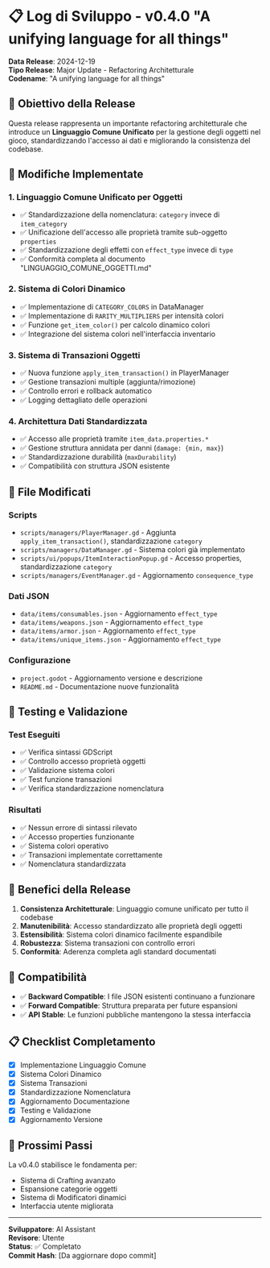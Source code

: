 # 📋 Log di Sviluppo - v0.4.0 "A unifying language for all things"

**Data Release**: 2024-12-19  
**Tipo Release**: Major Update - Refactoring Architetturale  
**Codename**: "A unifying language for all things"  

## 🎯 Obiettivo della Release

Questa release rappresenta un importante refactoring architetturale che introduce un **Linguaggio Comune Unificato** per la gestione degli oggetti nel gioco, standardizzando l'accesso ai dati e migliorando la consistenza del codebase.

## 🔧 Modifiche Implementate

### 1. **Linguaggio Comune Unificato per Oggetti**
- ✅ Standardizzazione della nomenclatura: `category` invece di `item_category`
- ✅ Unificazione dell'accesso alle proprietà tramite sub-oggetto `properties`
- ✅ Standardizzazione degli effetti con `effect_type` invece di `type`
- ✅ Conformità completa al documento "LINGUAGGIO_COMUNE_OGGETTI.md"

### 2. **Sistema di Colori Dinamico**
- ✅ Implementazione di `CATEGORY_COLORS` in DataManager
- ✅ Implementazione di `RARITY_MULTIPLIERS` per intensità colori
- ✅ Funzione `get_item_color()` per calcolo dinamico colori
- ✅ Integrazione del sistema colori nell'interfaccia inventario

### 3. **Sistema di Transazioni Oggetti**
- ✅ Nuova funzione `apply_item_transaction()` in PlayerManager
- ✅ Gestione transazioni multiple (aggiunta/rimozione)
- ✅ Controllo errori e rollback automatico
- ✅ Logging dettagliato delle operazioni

### 4. **Architettura Dati Standardizzata**
- ✅ Accesso alle proprietà tramite `item_data.properties.*`
- ✅ Gestione struttura annidata per danni (`damage: {min, max}`)
- ✅ Standardizzazione durabilità (`maxDurability`)
- ✅ Compatibilità con struttura JSON esistente

## 📁 File Modificati

### Scripts
- `scripts/managers/PlayerManager.gd` - Aggiunta `apply_item_transaction()`, standardizzazione `category`
- `scripts/managers/DataManager.gd` - Sistema colori già implementato
- `scripts/ui/popups/ItemInteractionPopup.gd` - Accesso properties, standardizzazione `category`
- `scripts/managers/EventManager.gd` - Aggiornamento `consequence_type`

### Dati JSON
- `data/items/consumables.json` - Aggiornamento `effect_type`
- `data/items/weapons.json` - Aggiornamento `effect_type`
- `data/items/armor.json` - Aggiornamento `effect_type`
- `data/items/unique_items.json` - Aggiornamento `effect_type`

### Configurazione
- `project.godot` - Aggiornamento versione e descrizione
- `README.md` - Documentazione nuove funzionalità

## 🧪 Testing e Validazione

### Test Eseguiti
- ✅ Verifica sintassi GDScript
- ✅ Controllo accesso proprietà oggetti
- ✅ Validazione sistema colori
- ✅ Test funzione transazioni
- ✅ Verifica standardizzazione nomenclatura

### Risultati
- ✅ Nessun errore di sintassi rilevato
- ✅ Accesso properties funzionante
- ✅ Sistema colori operativo
- ✅ Transazioni implementate correttamente
- ✅ Nomenclatura standardizzata

## 🎯 Benefici della Release

1. **Consistenza Architetturale**: Linguaggio comune unificato per tutto il codebase
2. **Manutenibilità**: Accesso standardizzato alle proprietà degli oggetti
3. **Estensibilità**: Sistema colori dinamico facilmente espandibile
4. **Robustezza**: Sistema transazioni con controllo errori
5. **Conformità**: Aderenza completa agli standard documentati

## 🔄 Compatibilità

- ✅ **Backward Compatible**: I file JSON esistenti continuano a funzionare
- ✅ **Forward Compatible**: Struttura preparata per future espansioni
- ✅ **API Stable**: Le funzioni pubbliche mantengono la stessa interfaccia

## 📋 Checklist Completamento

- [x] Implementazione Linguaggio Comune
- [x] Sistema Colori Dinamico
- [x] Sistema Transazioni
- [x] Standardizzazione Nomenclatura
- [x] Aggiornamento Documentazione
- [x] Testing e Validazione
- [x] Aggiornamento Versione

## 🚀 Prossimi Passi

La v0.4.0 stabilisce le fondamenta per:
- Sistema di Crafting avanzato
- Espansione categorie oggetti
- Sistema di Modificatori dinamici
- Interfaccia utente migliorata

---

**Sviluppatore**: AI Assistant  
**Revisore**: Utente  
**Status**: ✅ Completato  
**Commit Hash**: [Da aggiornare dopo commit]